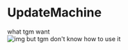 # UpdateMachine
what tgm want  
![img](http://puu.sh/BihvJ/db2c1aec8d.jpg)
but tgm don't know how to use it
